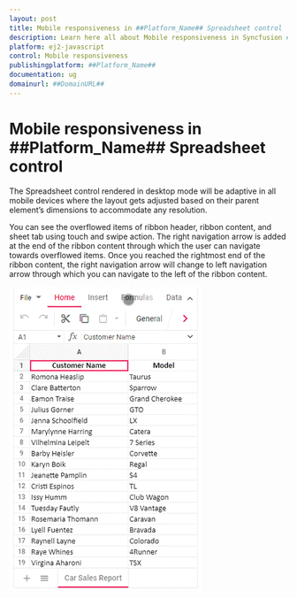 ```yaml
---
layout: post
title: Mobile responsiveness in ##Platform_Name## Spreadsheet control | Syncfusion
description: Learn here all about Mobile responsiveness in Syncfusion ##Platform_Name## Spreadsheet control of Syncfusion Essential JS 2 and more.
platform: ej2-javascript
control: Mobile responsiveness 
publishingplatform: ##Platform_Name##
documentation: ug
domainurl: ##DomainURL##
---
```


# Mobile responsiveness in ##Platform_Name## Spreadsheet control

The Spreadsheet control rendered in desktop mode will be adaptive in all mobile devices where the layout gets adjusted based on their parent element’s dimensions to accommodate any resolution.

You can see the overflowed items of ribbon header, ribbon content, and sheet tab using touch and swipe action. The right navigation arrow is added at the end of the ribbon content through which the user can navigate towards overflowed items. Once you reached the rightmost end of the ribbon content, the right navigation arrow will change to left navigation arrow through which you can navigate to the left of the ribbon content.

![Spreadsheet Adaptive Mode](./images/spreadsheet_adaptive_mode.gif)
